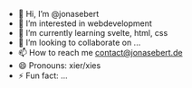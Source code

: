 - 👋 Hi, I’m @jonasebert
- 👀 I’m interested in webdevelopment
- 🌱 I’m currently learning svelte, html, css
- 💞️ I’m looking to collaborate on ...
- 📫 How to reach me contact@jonasebert.de
- 😄 Pronouns: xier/xies
- ⚡ Fun fact: ...

<!---
jonasebert/jonasebert is a ✨ special ✨ repository because its `README.md` (this file) appears on your GitHub profile.
You can click the Preview link to take a look at your changes.
--->
